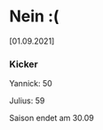 
# Nein :(

<!--!um 16:00 Uhr im Raum 306 Gebäude 1

Es gibt Kaffee


<!---![image](https://user-images.githubusercontent.com/73311547/125851712-3934142d-7930-4613-8163-7ba796f7bffd.png)-->

[01.09.2021]


### Kicker

Yannick: 50

Julius:  59

Saison endet am 30.09
